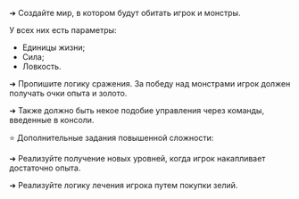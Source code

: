 ➜ Создайте мир, в котором будут обитать игрок и монстры. 

У всех них есть параметры:
- Единицы жизни;
- Сила;
- Ловкость.

➜ Пропишите логику сражения. За победу над монстрами игрок должен получать очки опыта и золото.

➜ Также должно быть некое подобие управления через команды, введенные в консоли.

⭐ Дополнительные задания повышенной сложности:

➜ Реализуйте получение новых уровней, когда игрок накапливает достаточно опыта.

➜ Реализуйте логику лечения игрока путем покупки зелий.